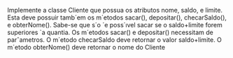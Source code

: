 Implemente a classe Cliente que possua os atributos nome,
saldo, e limite. Esta deve possuir tamb´em os m´etodos sacar(), depositar(),
checarSaldo(), e obterNome(). Sabe-se que s´o ´e poss´ıvel sacar se o saldo+limite
forem superiores `a quantia. Os m´etodos sacar() e depositar() necessitam de
parˆametros. O m´etodo checarSaldo deve retornar o valor saldo+limite. O
m´etodo obterNome() deve retornar o nome do Cliente
